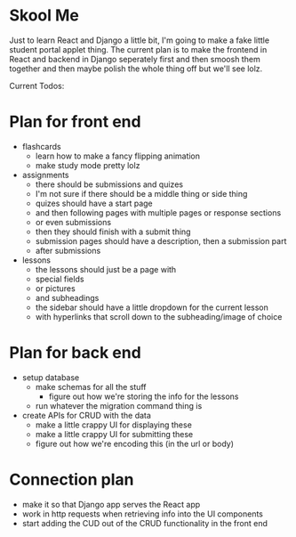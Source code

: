 # Skool Me
Just to learn React and Django a little bit, I'm going to make a fake little student portal applet thing. The current plan is to make the frontend in React and backend in Django seperately first and then smoosh them together and then maybe polish the whole thing off but we'll see lolz.

Current Todos:

# Plan for front end
- flashcards
    - learn how to make a fancy flipping animation
    - make study mode pretty lolz
- assignments
    - there should be submissions and quizes
    - I'm not sure if there should be a middle thing or side thing
    - quizes should have a start page
    - and then following pages with multiple pages or response sections
    - or even submissions
    - then they should finish with a submit thing
    - submission pages should have a description, then a submission part
    - after submissions 
- lessons
    - the lessons should just be a page with 
    - special fields
    - or pictures
    - and subheadings
    - the sidebar should have a little dropdown for the current lesson
    - with hyperlinks that scroll down to the subheading/image of choice

# Plan for back end
- setup database
    - make schemas for all the stuff
        - figure out how we're storing the info for the lessons
    - run whatever the migration command thing is
- create APIs for CRUD with the data
    - make a little crappy UI for displaying these
    - make a little crappy UI for submitting these 
    - figure out how we're encoding this (in the url or body)

# Connection plan
- make it so that Django app serves the React app
- work in http requests when retrieving info into the UI components
- start adding the CUD out of the CRUD functionality in the front end
